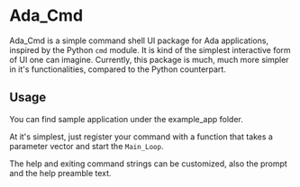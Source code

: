 # Ada_Cmd

Ada_Cmd is a simple command shell UI package for Ada applications, inspired by the Python `cmd` module. It is kind of the simplest interactive form of UI one can imagine. Currently, this package is much, much more simpler in it's functionalities, compared to the Python counterpart.

## Usage

You can find sample application under the example_app folder.

At it's simplest, just register your command with a function that takes a parameter vector and start the `Main_Loop`. 

The help and exiting command strings can be customized, also the prompt and the help preamble text.